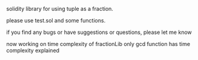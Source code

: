 solidity library for using tuple as a fraction.

please use test.sol and some functions.

if you find any bugs or have suggestions or questions, please let me know

now working on time complexity of fractionLib only gcd function has time complexity explained
